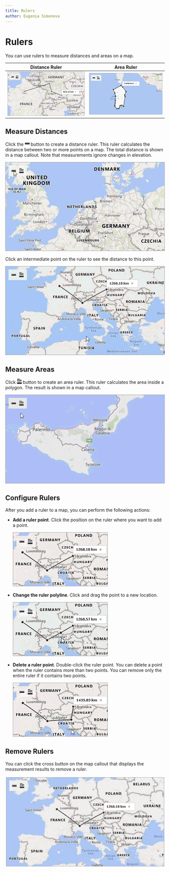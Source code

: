 ```yaml
---
title: Rulers
author: Eugenia Simonova
---
```


# Rulers
You can use rulers to measure distances and areas on a map.

| Distance Ruler | Area Ruler | 
|:---:|:---:|
| ![Map Distance Ruler](../../images/map-ruler-distance.png) | ![Map Area Ruler](../../images/map-ruler-area.png)| 

## Measure Distances

Click  the ![Distance ruler button](../../images/map-ruler-distance-icon.png) button to create a distance ruler. This ruler calculates the distance between two or more points on a map. The total distance is shown in a map callout. Note that measurements ignore changes in elevation.

![Create distance ruler](../../images/map-distance-ruler.gif) 

Click an intermediate point on the ruler to see the distance to this point.

![Show the distance to an intermediate point](../../images/map-ruler-intermediate-point.gif) 

## Measure Areas 
Click ![Area ruler button](../../images/map-ruler-area-icon.png) button to create an area ruler. This ruler calculates the area inside a polygon. The result is shown in a map callout.

![Create distance ruler](../../images/map-area-ruler.gif) 
## Configure Rulers

After you add a ruler to a map, you can perform the following actions:

* **Add a ruler point**.  Click the position on the ruler where you want to add a point.

    ![ Add a ruler point](../../images/map-ruler-add-point.gif) 

* **Change the ruler polyline**. Click and drag the point to a new location.

    ![ Move a ruler point](../../images/map-ruler-move-point.gif)

* **Delete a ruler point**. Double-click the ruler point. You can delete a point when the ruler contains more than two points. You can remove only the entire ruler if it contains two points.
 
    ![ Delete a ruler point](../../images/map-ruler-remove-point.gif)


## Remove Rulers

You can click the cross button on the map callout that displays the measurement results to remove a ruler. 

![Create distance ruler](../../images/map-ruler-remove.gif) 
